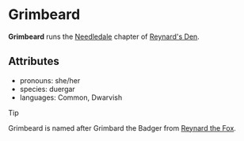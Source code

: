 # Grimbeard

**Grimbeard** runs the [Needledale](../../needledale) chapter of [Reynard's Den](../../../../organizations/reynards-den).

## Attributes

- pronouns: she/her
- species: duergar
- languages: Common, Dwarvish

> [!TIP]
> Grimbeard is named after Grimbard the Badger from [Reynard the Fox](https://en.wikipedia.org/wiki/Reynard_the_Fox).
